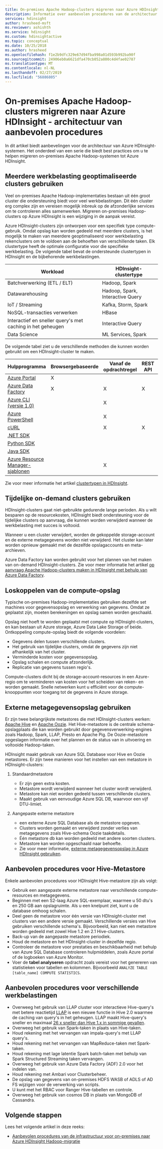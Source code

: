 ```yaml
---
title: On-premises Apache Hadoop-clusters migreren naar Azure HDInsight - architectuur van aanbevolen procedures
description: Informatie over aanbevolen procedures van de architectuur voor de migratie on-premises Hadoop-clusters op Azure HDInsight.
services: hdinsight
author: hrasheed-msft
ms.reviewer: ashishth
ms.service: hdinsight
ms.custom: hdinsightactive
ms.topic: conceptual
ms.date: 10/25/2018
ms.author: hrasheed
ms.openlocfilehash: f1e2b9dfc329e67d94fba998a01d593b992ba90f
ms.sourcegitcommit: 24906eb0a6621dfa470cb052a800c4d4fae02787
ms.translationtype: MT
ms.contentlocale: nl-NL
ms.lasthandoff: 02/27/2019
ms.locfileid: "56886805"
---
```

# <a name="migrate-on-premises-apache-hadoop-clusters-to-azure-hdinsight---architecture-best-practices"></a>On-premises Apache Hadoop-clusters migreren naar Azure HDInsight - architectuur van aanbevolen procedures

In dit artikel biedt aanbevelingen voor de architectuur van Azure HDInsight-systemen. Het onderdeel van een serie die biedt best practices om u te helpen migreren on-premises Apache Hadoop-systemen tot Azure HDInsight.

## <a name="use-multiple-workload-optimized-clusters"></a>Meerdere werkbelasting geoptimaliseerde clusters gebruiken

Veel on-premises Apache Hadoop-implementaties bestaan uit één groot cluster die ondersteuning biedt voor veel werkbelastingen. Dit één cluster erg complex zijn en vereisen mogelijk inbreuk op de afzonderlijke services om te controleren alles samenwerken. Migreren on-premises Hadoop-clusters op Azure HDInsight is een wijziging in de aanpak vereist.

Azure HDInsight-clusters zijn ontworpen voor een specifiek type compute-gebruik. Omdat opslag kan worden gedeeld met meerdere clusters, is het mogelijk te maken van meerdere geoptimaliseerd voor werkbelasting rekenclusters om te voldoen aan de behoeften van verschillende taken. Elk clustertype heeft de optimale configuratie voor die specifieke werkbelasting. De volgende tabel bevat de ondersteunde clustertypen in HDInsight en de bijbehorende werkbelastingen.

|**Workload**|**HDInsight-clustertype**|
|---|---|
|Batchverwerking (ETL / ELT)|Hadoop, Spark|
|Datawarehousing|Hadoop, Spark, Interactive Query|
|IoT / Streaming|Kafka, Storm, Spark|
|NoSQL-transacties verwerken|HBase|
|Interactief en sneller query's met caching in het geheugen|Interactive Query|
|Data Science|ML Services, Spark|

De volgende tabel ziet u de verschillende methoden die kunnen worden gebruikt om een HDInsight-cluster te maken.

|**Hulpprogramma**|**Browsergebaseerde**|**Vanaf de opdrachtregel**|**REST API**|**SDK**|
|---|---|---|---|---|
|[Azure Portal](../hdinsight-hadoop-create-linux-clusters-portal.md)|X||||
|[Azure Data Factory](../hdinsight-hadoop-create-linux-clusters-adf.md)|X|X|X|X|
|[Azure CLI (versie 1.0)](../hdinsight-hadoop-create-linux-clusters-azure-cli.md)||X|||
|[Azure PowerShell](../hdinsight-hadoop-create-linux-clusters-azure-powershell.md)||X|||
|[cURL](../hdinsight-hadoop-create-linux-clusters-curl-rest.md)||X|X||
|[.NET SDK](../hdinsight-hadoop-create-linux-clusters-dotnet-sdk.md)||||X|
|[Python SDK](https://docs.microsoft.com/python/api/overview/azure/hdinsight?view=azure-python)||||X|
|[Java SDK](https://docs.microsoft.com/java/api/overview/azure/hdinsight?view=azure-java-stable)||||X|
|[Azure Resource Manager-sjablonen](../hdinsight-hadoop-create-linux-clusters-arm-templates.md)||X|||

Zie voor meer informatie het artikel [clustertypen in HDInsight](../hadoop/apache-hadoop-introduction.md).

## <a name="use-transient-on-demand-clusters"></a>Tijdelijke on-demand clusters gebruiken

HDInsight-clusters gaat niet-gebruikte gedurende lange perioden. Als u wilt besparen op de resourcekosten, HDInsight biedt ondersteuning voor de tijdelijke clusters op aanvraag, die kunnen worden verwijderd wanneer de werkbelasting met succes is voltooid.

Wanneer u een cluster verwijdert, worden de gekoppelde storage-account en de externe metagegevens worden niet verwijderd. Het cluster kan later worden opnieuw gemaakt met de dezelfde opslagaccounts en meta-archieven.

Azure Data Factory kan worden gebruikt voor het plannen van het maken van on-demand HDInsight-clusters. Zie voor meer informatie het artikel [op aanvraag Apache Hadoop-clusters maken in HDInsight met behulp van Azure Data Factory](../hdinsight-hadoop-create-linux-clusters-adf.md).

## <a name="decouple-storage-from-compute"></a>Loskoppelen van de compute-opslag

Typische on-premises Hadoop-implementaties gebruiken dezelfde set machines voor gegevensopslag en verwerking van gegevens. Omdat ze geplaatst zijn, moeten berekeningen en opslag samen worden geschaald.

Opslag niet hoeft te worden geplaatst met compute op HDInsight-clusters, en kan bestaan uit Azure storage, Azure Data Lake Storage of beide. Ontkoppeling compute-opslag biedt de volgende voordelen:

- Gegevens delen tussen verschillende clusters.
- Het gebruik van tijdelijke clusters, omdat de gegevens zijn niet afhankelijk van het cluster.
- Verminderde kosten voor gegevensopslag.
- Opslag schalen en compute afzonderlijk.
- Replicatie van gegevens tussen regio's.

Compute-clusters dicht bij de storage-account-resources in een Azure-regio om te verminderen van kosten voor het scheiden van reken- en worden gemaakt. Snelle netwerken kunt u efficiënt voor de compute-knooppunten voor toegang tot de gegevens in Azure storage.

## <a name="use-external-metadata-stores"></a>Externe metagegevensopslag gebruiken


Er zijn twee belangrijkste metastores die met HDInsight-clusters werken: [Apache Hive](https://hive.apache.org/) en [Apache Oozie](https://oozie.apache.org/). Het Hive-metastore is de centrale schema-opslagplaats die kan worden gebruikt door gegevensverwerking-engines zoals Hadoop, Spark, LLAP, Presto en Apache Pig. De Oozie-metastore opgeslagen informatie over het plannen en de status van in uitvoering en voltooide Hadoop-taken.


HDInsight maakt gebruik van Azure SQL Database voor Hive en Oozie metastores. Er zijn twee manieren voor het instellen van een metastore in HDInsight-clusters:

1. Standaardmetastore

    - Er zijn geen extra kosten.
    - Metastore wordt verwijderd wanneer het cluster wordt verwijderd.
    - Metastore kan niet worden gedeeld tussen verschillende clusters.
    - Maakt gebruik van eenvoudige Azure SQL DB, waarvoor een vijf DTU-limiet.

1. Aangepaste externe metastore

    - een externe Azure SQL Database als de metastore opgeven.
    - Clusters worden gemaakt en verwijderd zonder verlies van metagegevens zoals Hive-schema Oozie taakdetails.
    - Één metastore db kan worden gedeeld met andere soorten clusters.
    - Metastore kan worden opgeschaald naar behoefte.
    - Zie voor meer informatie, [externe metagegevensopslag in Azure HDInsight gebruiken](../hdinsight-use-external-metadata-stores.md).

## <a name="best-practices-for-hive-metastore"></a>Aanbevolen procedures voor Hive-Metastore

Enkele aanbevolen procedures voor HDInsight Hive-metastore zijn als volgt:

- Gebruik een aangepaste externe metastore naar verschillende compute-resources en metagegevens.
- Beginnen met een S2-laag Azure SQL-exemplaar, waarmee u 50 dtu's en 250 GB aan opslagruimte. Als u een knelpunt ziet, kunt u de database omhoog schalen.
- Deel geen de metastore voor één versie van HDInsight-cluster met clusters van een andere versie gemaakt. Verschillende versies van Hive gebruiken verschillende schema's. Bijvoorbeeld, kan niet een metastore worden gedeeld met zowel Hive 1.2 en 2.1 Hive-clusters.
- Back-up van de aangepaste metastore periodiek.
- Houd de metastore en het HDInsight-cluster in dezelfde regio.
- Controleer de metastore voor prestaties en beschikbaarheid met behulp van Azure SQL Database controleren hulpmiddelen, zoals Azure portal of de logboeken van Azure Monitor.
- Voer de **tabel analyseren** opdracht zoals vereist voor het genereren van statistieken voor tabellen en kolommen. Bijvoorbeeld `ANALYZE TABLE [table_name] COMPUTE STATISTICS`.

## <a name="best-practices-for-different-workloads"></a>Aanbevolen procedures voor verschillende werkbelastingen

- Overweeg het gebruik van LLAP cluster voor interactieve Hive-query's met betere reactietijd [LLAP](https://cwiki.apache.org/confluence/display/Hive/LLAP) is een nieuwe functie in Hive 2.0 waarmee de caching van query's in het geheugen. LLAP maakt Hive-query's sneller en maximaal [26 x sneller dan Hive 1.x in sommige gevallen](https://hortonworks.com/blog/announcing-apache-hive-2-1-25x-faster-queries-much/).
- Overweeg het gebruik van Spark-taken in plaats van Hive-taken.
- Houd rekening met het vervangen van impala-query's met LLAP query's.
- Houd rekening met het vervangen van MapReduce-taken met Spark-taken.
- Houd rekening met lage latentie Spark batch-taken met behulp van Spark Structured Streaming taken vervangen.
- Overweeg het gebruik van Azure Data Factory (ADF) 2.0 voor het indelen van.
- Houd rekening met Ambari voor Clusterbeheer.
- De opslag van gegevens van on-premises HDFS WASB of ADLS of AD FS wijzigen voor de verwerking van scripts.
- U kunt met het RBAC voor Ranger Hive-tabellen en controle.
- Overweeg het gebruik van cosmos DB in plaats van MongoDB of Cassandra.

## <a name="next-steps"></a>Volgende stappen

Lees het volgende artikel in deze reeks:

- [Aanbevolen procedures van de infrastructuur voor on-premises naar Azure HDInsight Hadoop-migratie](apache-hadoop-on-premises-migration-best-practices-infrastructure.md)
